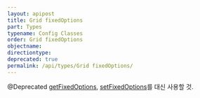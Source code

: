 ```yaml
---
layout: apipost
title: Grid fixedOptions
part: Types
typename: Config Classes
order: Grid fixedOptions
objectname: 
directiontype: 
deprecated: true
permalink: /api/types/Grid fixedOptions/
---
```



@Deprecated [getFixedOptions](/api/GridBase/getFixedOptions/), [setFixedOptions](/api/GridBase/setFixedOptions/)를 대신 사용할 것.
